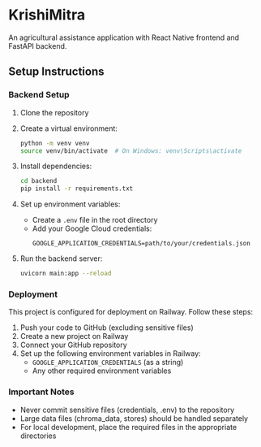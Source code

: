 # KrishiMitra

An agricultural assistance application with React Native frontend and FastAPI backend.

## Setup Instructions

### Backend Setup

1. Clone the repository
2. Create a virtual environment:
   ```bash
   python -m venv venv
   source venv/bin/activate  # On Windows: venv\Scripts\activate
   ```

3. Install dependencies:
   ```bash
   cd backend
   pip install -r requirements.txt
   ```

4. Set up environment variables:
   - Create a `.env` file in the root directory
   - Add your Google Cloud credentials:
     ```
     GOOGLE_APPLICATION_CREDENTIALS=path/to/your/credentials.json
     ```

5. Run the backend server:
   ```bash
   uvicorn main:app --reload
   ```

### Deployment

This project is configured for deployment on Railway. Follow these steps:

1. Push your code to GitHub (excluding sensitive files)
2. Create a new project on Railway
3. Connect your GitHub repository
4. Set up the following environment variables in Railway:
   - `GOOGLE_APPLICATION_CREDENTIALS` (as a string)
   - Any other required environment variables

### Important Notes

- Never commit sensitive files (credentials, .env) to the repository
- Large data files (chroma_data, stores) should be handled separately
- For local development, place the required files in the appropriate directories 
